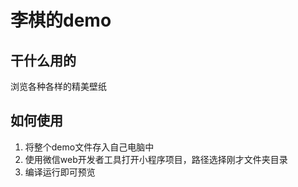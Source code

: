 # 李棋的demo
## 干什么用的
浏览各种各样的精美壁纸
## 如何使用
1. 将整个demo文件存入自己电脑中
2. 使用微信web开发者工具打开小程序项目，路径选择刚才文件夹目录
3. 编译运行即可预览